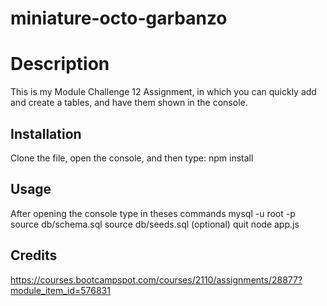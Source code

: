 # miniature-octo-garbanzo

# Description

This is my Module Challenge 12 Assignment, in which you can quickly add and create a tables, and have them shown in the console.

## Installation

Clone the file, open the console, and then type: npm install

## Usage

After opening the console type in theses commands
mysql -u root -p
source db/schema.sql
source db/seeds.sql (optional)
quit
node app.js

## Credits 

https://courses.bootcampspot.com/courses/2110/assignments/28877?module_item_id=576831
